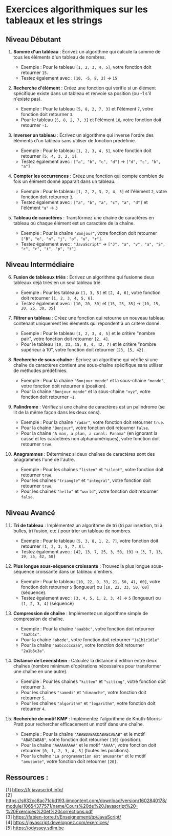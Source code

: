 # Exercices algorithmiques sur les tableaux et les strings

## Niveau Débutant

1. **Somme d'un tableau** : Écrivez un algorithme qui calcule la somme de tous les éléments d'un tableau de nombres.
   - Exemple : Pour le tableau `[1, 2, 3, 4, 5]`, votre fonction doit retourner `15`.
   - Testez également avec : `[10, -5, 8, 2]` → `15`

2. **Recherche d'élément** : Créez une fonction qui vérifie si un élément spécifique existe dans un tableau et renvoie sa position (ou -1 s'il n'existe pas).
   - Exemple : Pour le tableau `[5, 8, 2, 7, 3]` et l'élément `7`, votre fonction doit retourner `3`.
   - Pour le tableau `[5, 8, 2, 7, 3]` et l'élément `10`, votre fonction doit retourner `-1`.

3. **Inverser un tableau** : Écrivez un algorithme qui inverse l'ordre des éléments d'un tableau sans utiliser de fonction prédéfinie.
   - Exemple : Pour le tableau `[1, 2, 3, 4, 5]`, votre fonction doit retourner `[5, 4, 3, 2, 1]`.
   - Testez également avec : `["a", "b", "c", "d"]` → `["d", "c", "b", "a"]`

4. **Compter les occurrences** : Créez une fonction qui compte combien de fois un élément donné apparaît dans un tableau.
   - Exemple : Pour le tableau `[1, 2, 2, 3, 2, 4, 5]` et l'élément `2`, votre fonction doit retourner `3`.
   - Testez également avec : `["a", "b", "a", "c", "a", "d"]` et l'élément `"a"` → `3`

5. **Tableau de caractères** : Transformez une chaîne de caractères en tableau où chaque élément est un caractère de la chaîne.
   - Exemple : Pour la chaîne `"Bonjour"`, votre fonction doit retourner `["B", "o", "n", "j", "o", "u", "r"]`.
   - Testez également avec : `"JavaScript"` → `["J", "a", "v", "a", "S", "c", "r", "i", "p", "t"]`

## Niveau Intermédiaire

6. **Fusion de tableaux triés** : Écrivez un algorithme qui fusionne deux tableaux déjà triés en un seul tableau trié.
   - Exemple : Pour les tableaux `[1, 3, 5]` et `[2, 4, 6]`, votre fonction doit retourner `[1, 2, 3, 4, 5, 6]`.
   - Testez également avec : `[10, 20, 30]` et `[15, 25, 35]` → `[10, 15, 20, 25, 30, 35]`

7. **Filtrer un tableau** : Créez une fonction qui retourne un nouveau tableau contenant uniquement les éléments qui répondent à un critère donné.
   - Exemple : Pour le tableau `[1, 2, 3, 4, 5]` et le critère "nombre pair", votre fonction doit retourner `[2, 4]`.
   - Pour le tableau `[10, 23, 15, 8, 4, 42, 7]` et le critère "nombre supérieur à 10", votre fonction doit retourner `[23, 15, 42]`.

8. **Recherche de sous-chaîne** : Écrivez un algorithme qui vérifie si une chaîne de caractères contient une sous-chaîne spécifique sans utiliser de méthodes prédéfinies.
   - Exemple : Pour la chaîne `"Bonjour monde"` et la sous-chaîne `"monde"`, votre fonction doit retourner `8` (position).
   - Pour la chaîne `"Bonjour monde"` et la sous-chaîne `"xyz"`, votre fonction doit retourner `-1`.

9. **Palindrome** : Vérifiez si une chaîne de caractères est un palindrome (se lit de la même façon dans les deux sens).
   - Exemple : Pour la chaîne `"radar"`, votre fonction doit retourner `true`.
   - Pour la chaîne `"Bonjour"`, votre fonction doit retourner `false`.
   - Pour la chaîne `"A man, a plan, a canal: Panama"` (en ignorant la casse et les caractères non alphanumériques), votre fonction doit retourner `true`.

10. **Anagrammes** : Déterminez si deux chaînes de caractères sont des anagrammes l'une de l'autre.
    - Exemple : Pour les chaînes `"listen"` et `"silent"`, votre fonction doit retourner `true`.
    - Pour les chaînes `"triangle"` et `"integral"`, votre fonction doit retourner `true`.
    - Pour les chaînes `"hello"` et `"world"`, votre fonction doit retourner `false`.

## Niveau Avancé

11. **Tri de tableau** : Implémentez un algorithme de tri (tri par insertion, tri à bulles, tri fusion, etc.) pour trier un tableau de nombres.
    - Exemple : Pour le tableau `[5, 3, 8, 1, 2, 7]`, votre fonction doit retourner `[1, 2, 3, 5, 7, 8]`.
    - Testez également avec : `[42, 13, 7, 25, 3, 50, 19]` → `[3, 7, 13, 19, 25, 42, 50]`

12. **Plus longue sous-séquence croissante** : Trouvez la plus longue sous-séquence croissante dans un tableau d'entiers.
    - Exemple : Pour le tableau `[10, 22, 9, 33, 21, 50, 41, 60]`, votre fonction doit retourner `5` (longueur) ou `[10, 22, 33, 50, 60]` (séquence).
    - Testez également avec : `[3, 4, 5, 1, 2, 3, 4]` → `5` (longueur) ou `[1, 2, 3, 4]` (séquence)

13. **Compression de chaîne** : Implémentez un algorithme simple de compression de chaîne.
    - Exemple : Pour la chaîne `"aaabbc"`, votre fonction doit retourner `"3a2b1c"`.
    - Pour la chaîne `"abcde"`, votre fonction doit retourner `"1a1b1c1d1e"`.
    - Pour la chaîne `"aabcccccaaa"`, votre fonction doit retourner `"2a1b5c3a"`.

14. **Distance de Levenshtein** : Calculez la distance d'édition entre deux chaînes (nombre minimum d'opérations nécessaires pour transformer une chaîne en une autre).
    - Exemple : Pour les chaînes `"kitten"` et `"sitting"`, votre fonction doit retourner `3`.
    - Pour les chaînes `"samedi"` et `"dimanche"`, votre fonction doit retourner `5`.
    - Pour les chaînes `"algorithm"` et `"logarithm"`, votre fonction doit retourner `4`.

15. **Recherche de motif KMP** : Implémentez l'algorithme de Knuth-Morris-Pratt pour rechercher efficacement un motif dans une chaîne.
    - Exemple : Pour la chaîne `"ABABDABACDABABCABAB"` et le motif `"ABABCABAB"`, votre fonction doit retourner `[10]` (position).
    - Pour la chaîne `"AAAAAAAAA"` et le motif `"AAAA"`, votre fonction doit retourner `[0, 1, 2, 3, 4, 5]` (toutes les positions).
    - Pour la chaîne `"La programmation est amusante"` et le motif `"amusante"`, votre fonction doit retourner `[20]`.


## Ressources :  
[1] https://fr.javascript.info/   
[2] https://s632cc8ac71cbd193.jimcontent.com/download/version/1602840178/module/10654377571/name/Cours%20de%20Javascript%20-%20Exercices%20et%20corrections.pdf  
[3] https://fabien-torre.fr/Enseignement/tp/JavaScript/  
[4] https://javascript.developpez.com/exercices/  
[5] https://odyssey.sdlm.be  